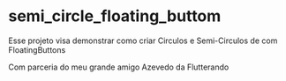 # semi_circle_floating_buttom

Esse projeto visa demonstrar como criar Circulos e Semi-Circulos de com FloatingButtons

Com parceria do meu grande amigo Azevedo da Flutterando